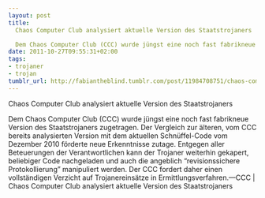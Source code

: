 ```yaml
---
layout: post
title: 
  Chaos Computer Club analysiert aktuelle Version des Staatstrojaners

  Dem Chaos Computer Club (CCC) wurde jüngst eine noch fast fabrikneue Version des Staatstrojaners zugetragen. Der Vergleich zur älteren, vom CCC bereits analysierten Version mit dem aktuellen Schnüffel-Code vom Dezember 2010 förderte neue Erkenntnisse zutage. Entgegen aller Beteuerungen der Verantwortlichen kann der Trojaner weiterhin gekapert, beliebiger Code nachgeladen und auch die angeblich “revisionssichere Protokollierung” manipuliert werden. Der CCC fordert daher einen vollständigen Verzicht auf Trojanereinsätze in Ermittlungsverfahren.
date: 2011-10-27T09:55:31+02:00
tags:
- trojaner
- trojan
tumblr_url: http://fabiantheblind.tumblr.com/post/11984708751/chaos-computer-club-analysiert-aktuelle-version
---
```

Chaos Computer Club analysiert aktuelle Version des Staatstrojaners

Dem Chaos Computer Club (CCC) wurde jüngst eine noch fast fabrikneue Version des Staatstrojaners zugetragen. Der Vergleich zur älteren, vom CCC bereits analysierten Version mit dem aktuellen Schnüffel-Code vom Dezember 2010 förderte neue Erkenntnisse zutage. Entgegen aller Beteuerungen der Verantwortlichen kann der Trojaner weiterhin gekapert, beliebiger Code nachgeladen und auch die angeblich “revisionssichere Protokollierung” manipuliert werden. Der CCC fordert daher einen vollständigen Verzicht auf Trojanereinsätze in Ermittlungsverfahren.—CCC | Chaos Computer Club analysiert aktuelle Version des Staatstrojaners
